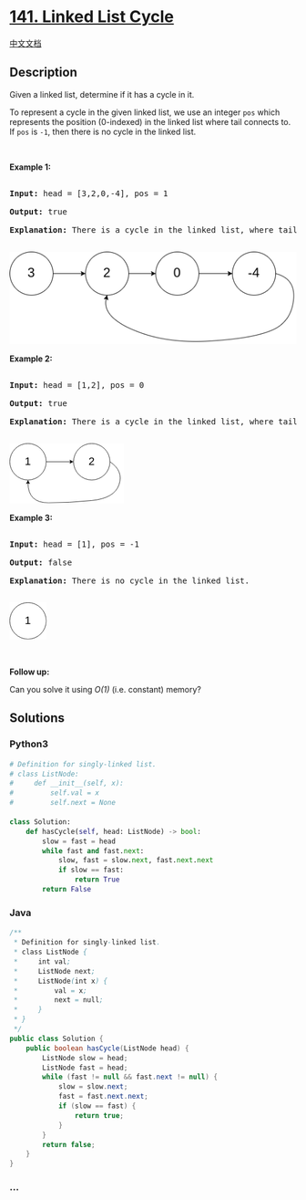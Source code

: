 # [141. Linked List Cycle](https://leetcode.com/problems/linked-list-cycle)

[中文文档](/solution/0100-0199/0141.Linked%20List%20Cycle/README.md)

## Description

<p>Given a linked list, determine if it has a cycle in it.</p>

<p>To represent a cycle in the given linked list, we use an integer <code>pos</code> which represents the position (0-indexed)&nbsp;in the linked list where tail connects to. If <code>pos</code> is <code>-1</code>, then there is no cycle in the linked list.</p>

<p>&nbsp;</p>

<div>

<p><strong>Example 1:</strong></p>

<pre>

<strong>Input: </strong>head = <span id="example-input-1-1">[3,2,0,-4]</span>, pos = <span id="example-input-1-2">1</span>

<strong>Output: </strong><span id="example-output-1">true

<strong>Explanation:</strong> There is a cycle in the linked list, where tail connects to the second node.</span>

</pre>

</div>

<div>

![](./images/circularlinkedlist.png)

<p><strong>Example 2:</strong></p>

<pre>

<strong>Input: </strong>head = <span id="example-input-1-1">[1,2]</span>, pos = <span id="example-input-1-2">0</span>

<strong>Output: </strong><span id="example-output-1">true

<strong>Explanation:</strong> There is a cycle in the linked list, where tail connects to the first node.</span>

</pre>

</div>

<div>

![](./images/circularlinkedlist_test2.png)

<p><strong>Example 3:</strong></p>

<pre>

<strong>Input: </strong>head = <span id="example-input-1-1">[1]</span>, pos = <span id="example-input-1-2">-1</span>

<strong>Output: </strong><span id="example-output-1">false

<strong>Explanation:</strong> There is no cycle in the linked list.</span>

</pre>

</div>

![](./images/circularlinkedlist_test3.png)

<p>&nbsp;</p>

<p><strong>Follow up:</strong></p>

<p>Can you solve it using <em>O(1)</em> (i.e. constant) memory?</p>

## Solutions

<!-- tabs:start -->

### **Python3**

```python
# Definition for singly-linked list.
# class ListNode:
#     def __init__(self, x):
#         self.val = x
#         self.next = None

class Solution:
    def hasCycle(self, head: ListNode) -> bool:
        slow = fast = head
        while fast and fast.next:
            slow, fast = slow.next, fast.next.next
            if slow == fast:
                return True
        return False
```

### **Java**

```java
/**
 * Definition for singly-linked list.
 * class ListNode {
 *     int val;
 *     ListNode next;
 *     ListNode(int x) {
 *         val = x;
 *         next = null;
 *     }
 * }
 */
public class Solution {
    public boolean hasCycle(ListNode head) {
        ListNode slow = head;
        ListNode fast = head;
        while (fast != null && fast.next != null) {
            slow = slow.next;
            fast = fast.next.next;
            if (slow == fast) {
                return true;
            }
        }
        return false;
    }
}
```

### **...**

```

```

<!-- tabs:end -->
